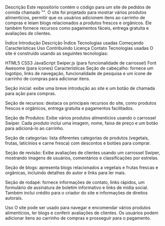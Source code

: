 Descrição
Este repositório contém o código para um site de pedidos de comida chamado "". O site foi projetado para mostrar vários produtos alimentícios, permitir que os usuários adicionem itens ao carrinho de compras e leiam blogs relacionados a produtos frescos e orgânicos. Ele também fornece recursos como pagamentos fáceis, entrega gratuita e avaliações de clientes.

Índice
Introdução
Descrição
Índice
Tecnologias usadas
Começando
Características
Uso
Contribuindo
Licença
Contato
Tecnologias usadas
O site é construído usando as seguintes tecnologias:

HTML5
CSS3
JavaScript
Swiper.js (para funcionalidade de carrossel)
Font Awesome (para ícones)
Características
Seção de cabeçalho: fornece um logotipo, links de navegação, funcionalidade de pesquisa e um ícone de carrinho de compras para adicionar itens.

Seção inicial: exibe uma breve introdução ao site e um botão de chamada para ação para compras.

Seção de recursos: destaca os principais recursos do site, como produtos frescos e orgânicos, entrega gratuita e pagamentos facilitados.

Seção de Produtos: Exibe vários produtos alimentícios usando o carrossel Swiper. Cada produto inclui uma imagem, nome, faixa de preço e um botão para adicioná-lo ao carrinho.

Seção de categorias: lista diferentes categorias de produtos (vegetais, frutas, laticínios e carne fresca) com descontos e botões para comprar.

Seção de revisão: Exibe avaliações de clientes usando um carrossel Swiper, mostrando imagens de usuários, comentários e classificações por estrelas.

Seção de blogs: apresenta blogs relacionados a vegetais e frutas frescas e orgânicas, incluindo detalhes do autor e links para ler mais.

Seção de rodapé: fornece informações de contato, links rápidos, um formulário de assinatura de boletim informativo e links de mídia social. Também inclui crédito para o criador do site e informações de direitos autorais.

Uso
O site pode ser usado para navegar e encomendar vários produtos alimentícios, ler blogs e conferir avaliações de clientes. Os usuários podem adicionar itens ao carrinho de compras e prosseguir para o pagamento.
